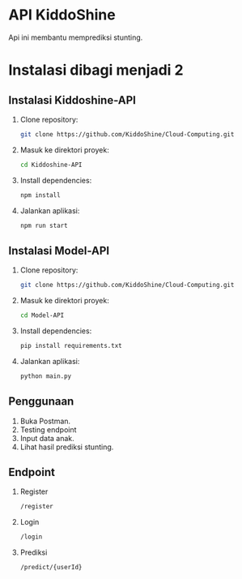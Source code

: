 # API KiddoShine
Api ini membantu memprediksi stunting.

# Instalasi dibagi menjadi 2
## Instalasi Kiddoshine-API
1. Clone repository:
   ```bash
   git clone https://github.com/KiddoShine/Cloud-Computing.git
   ```
2. Masuk ke direktori proyek:
   ```bash
   cd Kiddoshine-API
   ```
3. Install dependencies:
   ```bash
   npm install
   ```
4. Jalankan aplikasi:
   ```bash
   npm run start
   ```
## Instalasi Model-API
1. Clone repository:
   ```bash
   git clone https://github.com/KiddoShine/Cloud-Computing.git
   ```
2. Masuk ke direktori proyek:
   ```bash
   cd Model-API
   ```
3. Install dependencies:
   ```bash
   pip install requirements.txt
   ```
4. Jalankan aplikasi:
   ```bash
   python main.py
   ```

## Penggunaan
1. Buka Postman.
2. Testing endpoint
3. Input data anak.
4. Lihat hasil prediksi stunting.

## Endpoint
1. Register
   ```bash
   /register
   ```
2. Login
   ```bash
   /login
   ```
3. Prediksi
   ```bash
   /predict/{userId}
   ```

